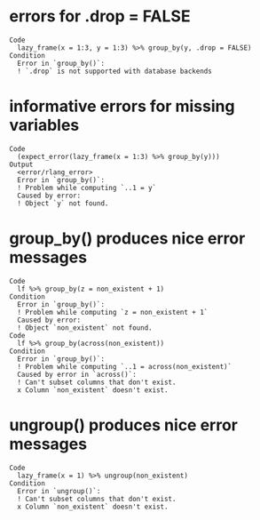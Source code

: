 # errors for .drop = FALSE

    Code
      lazy_frame(x = 1:3, y = 1:3) %>% group_by(y, .drop = FALSE)
    Condition
      Error in `group_by()`:
      ! `.drop` is not supported with database backends

# informative errors for missing variables

    Code
      (expect_error(lazy_frame(x = 1:3) %>% group_by(y)))
    Output
      <error/rlang_error>
      Error in `group_by()`:
      ! Problem while computing `..1 = y`
      Caused by error:
      ! Object `y` not found.

# group_by() produces nice error messages

    Code
      lf %>% group_by(z = non_existent + 1)
    Condition
      Error in `group_by()`:
      ! Problem while computing `z = non_existent + 1`
      Caused by error:
      ! Object `non_existent` not found.
    Code
      lf %>% group_by(across(non_existent))
    Condition
      Error in `group_by()`:
      ! Problem while computing `..1 = across(non_existent)`
      Caused by error in `across()`:
      ! Can't subset columns that don't exist.
      x Column `non_existent` doesn't exist.

# ungroup() produces nice error messages

    Code
      lazy_frame(x = 1) %>% ungroup(non_existent)
    Condition
      Error in `ungroup()`:
      ! Can't subset columns that don't exist.
      x Column `non_existent` doesn't exist.

